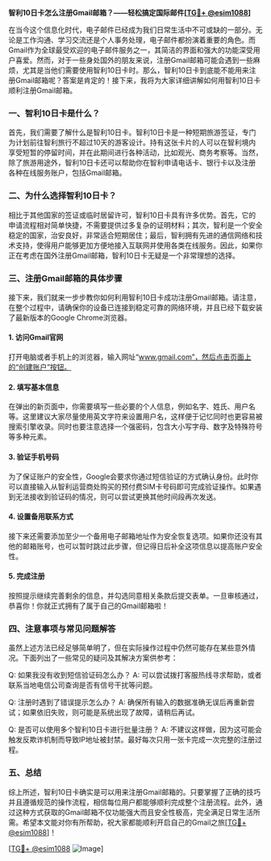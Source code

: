 **智利10日卡怎么注册Gmail邮箱？——轻松搞定国际邮件[[TG💪+ @esim1088](https://t.me/s/esim1088)]**

在当今这个信息化时代，电子邮件已经成为我们日常生活中不可或缺的一部分。无论是工作沟通、学习交流还是个人事务处理，电子邮件都扮演着重要的角色。而Gmail作为全球最受欢迎的电子邮件服务之一，其简洁的界面和强大的功能深受用户喜爱。然而，对于一些身处国外的朋友来说，注册Gmail邮箱可能会遇到一些麻烦，尤其是当他们需要使用智利10日卡时。那么，智利10日卡到底能不能用来注册Gmail邮箱呢？答案是肯定的！接下来，我将为大家详细讲解如何用智利10日卡顺利注册Gmail邮箱。

### 一、智利10日卡是什么？

首先，我们需要了解什么是智利10日卡。智利10日卡是一种短期旅游签证，专门为计划前往智利旅行不超过10天的游客设计。持有这张卡片的人可以在智利境内享受短暂的停留时间，并在此期间进行各种活动，比如观光、商务考察等。当然，除了旅游用途外，智利10日卡还可以帮助你在智利申请电话卡、银行卡以及注册各种在线服务账户，包括Gmail邮箱。

### 二、为什么选择智利10日卡？

相比于其他国家的签证或临时居留许可，智利10日卡具有许多优势。首先，它的申请流程相对简单快捷，不需要提供过多复杂的证明材料；其次，智利是一个安全稳定的国家，治安良好，非常适合短期居住；最后，智利拥有先进的通信网络和技术支持，使得用户能够更加方便地接入互联网并使用各类在线服务。因此，如果你正在考虑在国外注册Gmail邮箱，智利10日卡无疑是一个非常理想的选择。

### 三、注册Gmail邮箱的具体步骤

接下来，我们就来一步步教你如何利用智利10日卡成功注册Gmail邮箱。请注意，在整个过程中，请确保你的设备已连接到稳定可靠的网络环境，并且已经下载安装了最新版本的Google Chrome浏览器。

#### 1. 访问Gmail官网
打开电脑或者手机上的浏览器，输入网址“www.gmail.com”，然后点击页面上的“创建账户”按钮。

#### 2. 填写基本信息
在弹出的新页面中，你需要填写一些必要的个人信息，例如名字、姓氏、用户名等。这里建议大家尽量使用英文字符来设置用户名，这样便于记忆同时也更容易被搜索引擎收录。同时也要注意选择一个强密码，包含大小写字母、数字及特殊符号等多种元素。

#### 3. 验证手机号码
为了保证账户的安全性，Google会要求你通过短信验证的方式确认身份。此时你可以直接输入从智利运营商处购买的预付费SIM卡号码即可完成验证操作。如果遇到无法接收到验证码的情况，则可以尝试更换其他时间段再次发送。

#### 4. 设置备用联系方式
接下来还需要添加至少一个备用电子邮箱地址作为安全恢复选项。如果你还没有其他的邮箱账号，也可以暂时跳过此步骤，但记得日后补全这项信息以提高账户安全性。

#### 5. 完成注册
按照提示继续完善剩余的信息，并勾选同意相关条款后提交表单。一旦审核通过，恭喜你！你就正式拥有了属于自己的Gmail邮箱啦！

### 四、注意事项与常见问题解答

虽然上述方法已经足够简单明了，但在实际操作过程中仍然可能存在某些意外情况。下面列出了一些常见的疑问及其解决方案供参考：

Q: 如果我没有收到短信验证码怎么办？
A: 可以尝试拨打客服热线寻求帮助，或者联系当地电信公司查询是否有信号干扰等问题。

Q: 注册时遇到了错误提示怎么办？
A: 确保所有输入的数据准确无误后再重新尝试；如果依旧失败，则可能是系统出现了故障，请稍后再试。

Q: 是否可以使用多个智利10日卡进行批量注册？
A: 不建议这样做，因为这可能会触发反欺诈机制而导致IP地址被封禁。最好每次只用一张卡完成一次完整的注册过程。

### 五、总结

综上所述，智利10日卡确实是可以用来注册Gmail邮箱的。只要掌握了正确的技巧并且遵循规范的操作流程，相信每位用户都能够顺利完成整个注册流程。此外，通过这种方式获取的Gmail邮箱不仅功能强大而且安全性极高，完全满足日常生活所需。希望本文能对你有所帮助，祝大家都能顺利开启自己的Gmail之旅[[TG💪+ @esim1088](https://t.me/s/esim1088)]！

[[TG💪+ @esim1088](https://t.me/s/esim1088) ![Image](https://i.postimg.cc/4NQfJmqS/Snipaste-2025-05-13-00-14-12.png)]